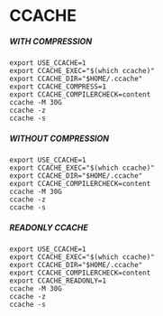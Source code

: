 
# CCACHE
##### WITH COMPRESSION 
```
export USE_CCACHE=1
export CCACHE_EXEC="$(which ccache)"
export CCACHE_DIR="$HOME/.ccache"
export CCACHE_COMPRESS=1
export CCACHE_COMPILERCHECK=content
ccache -M 30G
ccache -z
ccache -s
```
##### WITHOUT COMPRESSION
```
export USE_CCACHE=1
export CCACHE_EXEC="$(which ccache)"
export CCACHE_DIR="$HOME/.ccache"
export CCACHE_COMPILERCHECK=content
ccache -M 30G
ccache -z
ccache -s
```
##### READONLY CCACHE
```
export USE_CCACHE=1
export CCACHE_EXEC="$(which ccache)"
export CCACHE_DIR="$HOME/.ccache"
export CCACHE_COMPILERCHECK=content
export CCACHE_READONLY=1
ccache -M 30G
ccache -z
ccache -s
```
